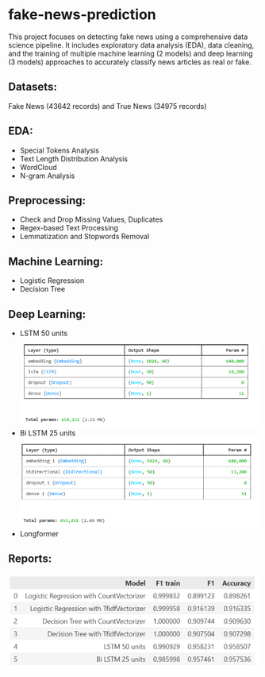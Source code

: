 # fake-news-prediction
This project focuses on detecting fake news using a comprehensive data science pipeline. It includes exploratory data analysis (EDA), data cleaning, and the training of multiple machine learning (2 models) and deep learning (3 models) approaches to accurately classify news articles as real or fake.
## Datasets: 
  Fake News (43642 records) and True News (34975 records)
## EDA:
  - Special Tokens Analysis
  - Text Length Distribution Analysis
  - WordCloud
  - N-gram Analysis
## Preprocessing:
  - Check and Drop Missing Values, Duplicates
  - Regex-based Text Processing
  - Lemmatization and Stopwords Removal
## Machine Learning:
  - Logistic Regression
  - Decision Tree
## Deep Learning:
  - LSTM 50 units
    ![Alt text](images/lstm50.png)
  - Bi LSTM 25 units
    ![Alt text](images/bilstm25.png)
  - Longformer
## Reports:
 ![Alt text](images/report.png)
